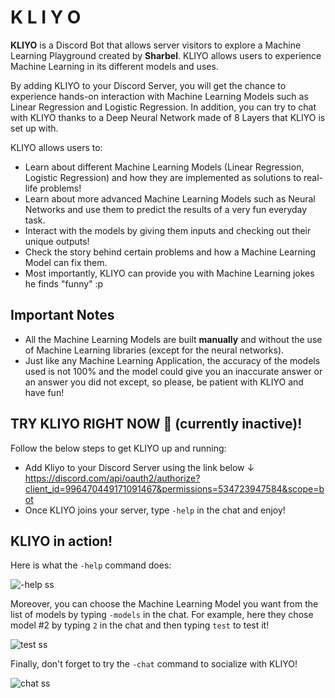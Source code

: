 # K L I Y O 

**KLIYO** is a Discord Bot that allows server visitors to explore a Machine Learning Playground created by **Sharbel**. KLIYO allows users to experience Machine Learning in its different models and uses. 

By adding KLIYO to your Discord Server, you will get the chance to experience hands-on interaction with Machine Learning Models such as Linear Regression and Logistic Regression. In addition, you can try to chat with KLIYO thanks to a Deep Neural Network made of 8 Layers that KLIYO is set up with.  

KLIYO allows users to:
* Learn about different Machine Learning Models (Linear Regression, Logistic Regression) and how they are implemented as solutions to real-life problems!  
* Learn about more advanced Machine Learning Models such as Neural Networks and use them to predict the results of a very fun everyday task.  
* Interact with the models by giving them inputs and checking out their unique outputs!  
* Check the story behind certain problems and how a Machine Learning Model can fix them.  
* Most importantly, KLIYO can provide you with Machine Learning jokes he finds "funny" :p  

## Important Notes  
* All the Machine Learning Models are built **manually** and without the use of Machine Learning libraries (except for the neural networks).
* Just like any Machine Learning Application, the accuracy of the models used is not 100% and the model could give you an inaccurate answer or an answer you did not except, so please, be patient with KLIYO and have fun!

## TRY KLIYO RIGHT NOW :space_invader: (currently inactive)!  
Follow the below steps to get KLIYO up and running:
* Add Kliyo to your Discord Server using the link below &darr;  
https://discord.com/api/oauth2/authorize?client_id=996470449171091467&permissions=534723947584&scope=bot  
* Once KLIYO joins your server, type ```-help``` in the chat and enjoy!  

## KLIYO in action!  

Here is what the ```-help``` command does:

![-help ss](https://user-images.githubusercontent.com/72712113/184319577-6d2a01c8-d489-4e90-8565-960135950ef1.png)  

Moreover, you can choose the Machine Learning Model you want from the list of models by typing ```-models``` in the chat. For example, here they chose model #2 by typing ```2``` in the chat and then typing ```test``` to test it!

![test ss](https://user-images.githubusercontent.com/72712113/184319666-042325b7-e060-4501-bddc-e0051c28f40a.png)  

Finally, don't forget to try the ```-chat``` command to socialize with KLIYO!  

![chat ss](https://user-images.githubusercontent.com/72712113/184322079-57fa96d0-4642-4b5d-9315-037b694cf5b9.png)
